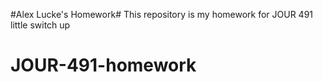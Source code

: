 #Alex Lucke's Homework#
This repository is my homework for JOUR 491
little switch up

# JOUR-491-homework
